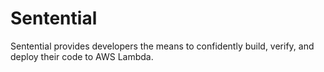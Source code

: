 # Sentential

Sentential provides developers the means to confidently build, verify, and deploy their code to AWS Lambda.
